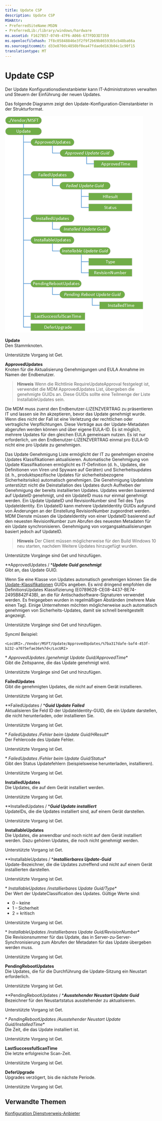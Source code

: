 ```yaml
---
title: Update CSP
description: Update CSP
MSHAttr:
- PreferredSiteName:MSDN
- PreferredLib:/library/windows/hardware
ms.assetid: F1627B57-0749-47F6-A066-677FDD3D7359
ms.openlocfilehash: 7f8c05848846e3f2f9f2b69b86593b5cb48ba66a
ms.sourcegitcommit: d33e870dc4850bf0ea47fdae0d163b04c1c90f15
translationtype: MT
---
```

# <a name="update-csp"></a>Update CSP


Der Update Konfigurationsdienstanbieter kann IT-Administratoren verwalten und Steuern der Einführung der neuen Updates.

Das folgende Diagramm zeigt den Update-Konfiguration-Dienstanbieter in der Strukturformat.

![Csp Diagramm aktualisieren](images/provisioning-csp-update.png)

<a href="" id="update"></a>**Update**  
Den Stammknoten.

Unterstützte Vorgang ist Get.

<a href="" id="approvedupdates"></a>**ApprovedUpdates**  
Knoten für die Aktualisierung Genehmigungen und EULA Annahme im Namen der Endbenutzer.

> **Hinweis** Wenn die Richtlinie RequireUpdateApproval festgelegt ist, verwendet die MDM ApprovedUpdates List, übergeben die genehmigte GUIDs an. Diese GUIDs sollte eine Teilmenge der Liste InstallableUpdates sein.

Die MDM muss zuerst den Endbenutzer-LIZENZVERTRAG zu präsentieren IT und lassen sie ihn akzeptieren, bevor das Update genehmigt wurde. Wenn dies nicht der Fall ist eine Verletzung der rechtlichen oder vertragliche Verpflichtungen. Diese Verträge aus der Update-Metadaten abgerufen werden können und über eigene EULA-ID. Es ist möglich, mehrere Updates für den gleichen EULA gemeinsam nutzen. Es ist nur erforderlich, um den Endbenutzer-LIZENZVERTRAG einmal pro EULA-ID nicht eine pro Update zu genehmigen.

Das Update Genehmigung Liste ermöglicht der IT zu genehmigen einzelne Updates Klassifikationen aktualisieren. Automatische Genehmigung von Update Klassifikationen ermöglicht es IT-Definition (d. h., Updates, die Definitionen von Viren und Spyware auf Geräten) und Sicherheitsupdates (d. h., produktspezifische Updates für sicherheitsbezogene Sicherheitsrisiko) automatisch genehmigen. Die Genehmigung Updateliste unterstützt nicht die Deinstallation des Updates durch Aufheben der Genehmigung der bereits installierten Updates. Updates werden basierend auf UpdateID genehmigt, und ein UpdateID muss nur einmal genehmigt werden. Ein Update UpdateID und RevisionNumber sind Teil des Typs UpdateIdentity. Ein UpdateID kann mehrere UpdateIdentity GUIDs aufgrund von Änderungen an der Einstellung RevisionNumber zugeordnet werden. MDM Dienste müssen die UpdateIdentity von einer UpdateID basierend auf den neuesten RevisionNumber zum Abrufen des neuesten Metadaten für ein Update synchronisieren. Genehmigung von vorgangsaktualisierungen basiert jedoch auf UpdateID.

> **Hinweis**  Der Client müssen möglicherweise für den Build Windows 10 neu starten, nachdem Weitere Updates hinzugefügt wurden.

 

Unterstützte Vorgänge sind Get und hinzufügen.

<a href="" id="approvedupdates-approved-update-guid"></a>**ApprovedUpdates / ***_Update Guid genehmigt_**  
Gibt an, das Update GUID.

Wenn Sie eine Klasse von Updates automatisch genehmigen können Sie die [Update-Klassifikationen](http://go.microsoft.com/fwlink/p/?LinkId=526723) GUIDs angeben. Es wird dringend empfohlen die DefinitionsUpdates Klassifizierung (E0789628-CE08-4437-BE74-2495B842F43B), an die für Antischadsoftware-Signaturen verwendet werden. Es freigegeben wurden in regelmäßigen Abständen (mehrere Male einen Tag). Einige Unternehmen möchten möglicherweise auch automatisch genehmigen von Sicherheits-Updates, damit sie schnell bereitgestellt angezeigt.

Unterstützte Vorgänge sind Get und hinzufügen.

Syncml Beispiel:

```
<LocURI>./Vendor/MSFT/Update/ApprovedUpdates/%7ba317dafe-baf4-453f-b232-a7075efae36e%7d</LocURI>
```

<a href="" id="approvedupdates-approved-update-guid-approvedtime"></a>* *ApprovedUpdates /*genehmigt Update Guid*/ApprovedTime**  
Gibt die Zeitspanne, die das Update genehmigt wird.

Unterstützte Vorgänge sind Get und hinzufügen.

<a href="" id="failedupdates"></a>**FailedUpdates**  
Gibt die genehmigten Updates, die nicht auf einem Gerät installieren.

Unterstützte Vorgang ist Get.

<a href="" id="failedupdates-failed-update-guid"></a>**FailedUpdates / ***_Guid Update Failed_**  
Aktualisieren Sie Feld ID der UpdateIdentity-GUID, die ein Update darstellen, die nicht herunterladen, oder installieren Sie.

Unterstützte Vorgang ist Get.

<a href="" id="failedupdates-failed-update-guid-hresult"></a>* *FailedUpdates /*Fehler beim Update Guid*/HResult**  
Der Fehlercode des Update Fehler.

Unterstützte Vorgang ist Get.

<a href="" id="failedupdates-failed-update-guid-status"></a>* *FailedUpdates /*Fehler beim Update Guid*/Status**  
Gibt den Status Updatefehlern (beispielsweise herunterladen, installieren).

Unterstützte Vorgang ist Get.

<a href="" id="installedupdates"></a>**InstalledUpdates**  
Die Updates, die auf dem Gerät installiert werden.

Unterstützte Vorgang ist Get.

<a href="" id="installedupdates-installed-update-guid"></a>**InstalledUpdates / ***_Guid Update installiert_**  
UpdateIDs, die die Updates installiert sind, auf einem Gerät darstellen.

Unterstützte Vorgang ist Get.

<a href="" id="installableupdates"></a>**InstallableUpdates**  
Die Updates, die anwendbar und noch nicht auf dem Gerät installiert werden. Dazu gehören Updates, die noch nicht genehmigt werden.

Unterstützte Vorgang ist Get.

<a href="" id="installableupdates-installable-update-guid"></a>**InstallableUpdates / ***_installierbares Update-Guid_**  
Update-Bezeichner, die die Updates zutreffend und nicht auf einem Gerät installierten darstellen.

Unterstützte Vorgang ist Get.

<a href="" id="installableupdates-installable-update-guid-type"></a>* *InstallableUpdates /*installierbares Update Guid*/Type**  
Der Wert der UpdateClassification des Updates. Gültige Werte sind:

-   0 – keine
-   1 – Sicherheit
-   2 = kritisch

Unterstützte Vorgang ist Get.

<a href="" id="installableupdates-installable-update-guid-revisionnumber"></a>* *InstallableUpdates /*installierbares Update Guid*/RevisionNumber**  
Die Revisionsnummer für das Update, das in Server-zu-Server-Synchronisierung zum Abrufen der Metadaten für das Update übergeben werden muss.

Unterstützte Vorgang ist Get.

<a href="" id="pendingrebootupdates"></a>**PendingRebootUpdates**  
Die Updates, die für die Durchführung die Update-Sitzung ein Neustart erforderlich.

Unterstützte Vorgang ist Get.

<a href="" id="pendingrebootupdates-pending-reboot-update-guid"></a>**PendingRebootUpdates / ***_Ausstehender Neustart Update Guid_**  
Bezeichner für den Neustartstatus ausstehender zu aktualisieren.

Unterstützte Vorgang ist Get.

<a href="" id="pendingrebootupdates-pending-reboot-update-guid-installedtime"></a>* *PendingRebootUpdates /*Ausstehender Neustart Update Guid*/InstalledTime**  
Die Zeit, die das Update installiert ist.

Unterstützte Vorgang ist Get.

<a href="" id="lastsuccessfulscantime"></a>**LastSuccessfulScanTime**  
Die letzte erfolgreiche Scan-Zeit.

Unterstützte Vorgang ist Get.

<a href="" id="deferupgrade"></a>**DeferUpgrade**  
Upgrades verzögert, bis die nächste Periode.

Unterstützte Vorgang ist Get.

## <a name="related-topics"></a>Verwandte Themen


[Konfiguration Dienstverweis-Anbieter](configuration-service-provider-reference.md)

 

 






